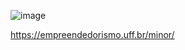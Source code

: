 ![image](https://github.com/user-attachments/assets/6920f6cc-e30c-411b-9fde-f178f9d332fd)

https://empreendedorismo.uff.br/minor/

